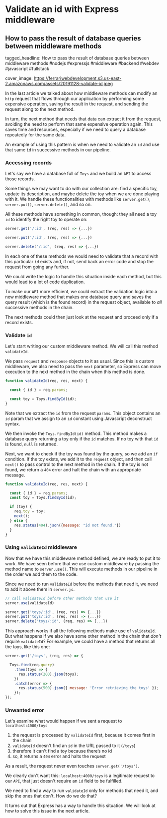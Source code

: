 # Validate an id with Express middleware
## How to pass the result of database queries between middleware methods

tagged_headline: How to pass the result of database queries between middleware methods #nodejs #expressjs #middleware #backend #webdev #javascript #fullstack

cover_image: https://ferrariwebdevelopment.s3.us-east-2.amazonaws.com/assets/20191128-validate-id.jpeg


In the last article we talked about how middleware methods can modify an `http` request that flows through our application by performing some expensive operation, saving the result in the request, and sending the request along to the next method.

In turn, the next method that needs that data can extract it from the request, avoiding the need to perform that same expensive operation again.
This saves time and resources, especially if we need to query a database repeatedly for the same data.

An example of using this pattern is when we need to validate an `id` and use that same `id` in successive methods in our pipeline.

### Accessing records

Let's say we have a database full of `Toys` and we build an `API` to access those records.

Some things we may want to do with our collection are: find a specific toy, update its description, and maybe delete the toy when we are done playing with it.
We handle these functionalities with methods like `server.get()`, `server.put()`, `server.delete()`, and so on.

All these methods have something in common, though: they all need a toy `id` to identify the right toy to operate on:

```js
server.get('/:id', (req, res) => {...})

server.put('/:id', (req, res) => {...})

server.delete('/:id', (req, res) => {...})
```

In each one of these methods we would need to validate that a record with this particular `id` exists and, if not, send back an error code and stop the request from going any further.

We could write the logic to handle this situation inside each method, but this would lead to a lot of code duplication.

To make our `API` more efficient, we could extract the validation logic into a new middleware method that makes one database query and saves the query result (which is the found record) in the request object, available to *all* successive methods in the chain.

The next methods could then just look at the request and proceed only if a record exists.

### Validate `id`

Let's start writing our custom middleware method. We will call this method `validateId`.

We pass `request` and `response` objects to it as usual.
Since this is custom middleware, we also need to pass the `next` parameter, so Express can move execution to the next method in the chain when this method is done.

```js
function validateId(req, res, next) {

  const { id } = req.params;

  const toy = Toys.findById(id);
}
```

Note that we extract the `id` from the request `params`. This object contains an `id` param that we assign to an `id` constant using Javascript deconstruct syntax.

We then invoke the `Toys.findById(id)` method. This method makes a database query returning a toy only if the `id` matches. If no toy with that `id` is found, `null` is returned.

Next, we want to check if the toy was found by the query, so we add an `if` condition.
If the toy exists, we add it to the `request` object, and then call `next()` to pass control to the next method in the chain.
If the toy is not found, we return a `404` error and halt the chain with an appropriate message.

```js
function validateId(req, res, next) {

  const { id } = req.params;
  const toy = Toys.findById(id);

  if (toy) {
    req.toy = toy;
    next();
  } else {
    res.status(404).json({message: "id not found."})
  }
}
```

### Using `validateId` middleware

Now that we have this middleware method defined, we are ready to put it to work.
We have seen before that we use custom middleware by passing the method name to `server.use()`. This will execute methods in our pipeline in the order we add them to the code.

Since we need to run `validateId` before the methods that need it, we need to add it above them in `server.js`.

```js
// call validateId before other methods that use it
server.use(validateId)

server.get('toys/:id', (req, res) => {...})
server.put('toys/:id', (req, res) => {...})
server.delete('toys/:id', (req, res) => {...})
```

This approach works if all the following methods make use of `validateId`.
But what happens if we also have some other method in the chain that *don't* require `validateId`?
For example, we could have a method that returns all the toys, like this one:

```js
server.get('/toys', (req, res) => {

  Toys.find(req.query)
    .then(toys => {
      res.status(200).json(toys);
    })
    .catch(error => {
      res.status(500).json({ message: 'Error retrieving the toys' });
    });
});
```

### Unwanted error

Let's examine what would happen if we sent a request to `localhost:4000/toys`

1. the request is processed by `validateId` first, because it comes first in the chain
2. `validateId` doesn't find an `id` in the URL passed to it (`/toys`)
3. therefore it can't find a toy because there’s no id
4. so, it returns a `404` error and halts the request

As a result, the request never even touches `server.get('/toys')`.

We clearly don't want this: `localhost:4000/toys` is a legitimate request to our `API`, that just doesn't require an `id` field to be fulfilled.

We need to find a way to run `validateId` only for methods that need it, and skip the ones that don't. How do we do that?

It turns out that Express has a way to handle this situation. We will look at how to solve this issue in the next article.